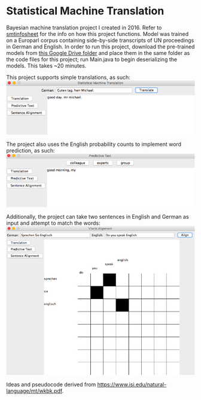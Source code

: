 # Statistical Machine Translation

Bayesian machine translation project I created in 2016. Refer to [smtinfosheet](smtinfosheet.pdf) for the info on how this project functions. Model was trained on a Europarl corpus containing side-by-side transcripts of UN proceedings in German and English. In order to run this project, download the pre-trained models from [this Google Drive folder](https://drive.google.com/drive/folders/10ZZ6L2dE-Cgl6onc1wOZHAgT2GLTvxDQ?usp=sharing) and place them in the same folder as the code files for this project; run Main.java to begin deserializing the models. This takes ~20 minutes.

This project supports simple translations, as such:
![translation window](demos/translation.png)

The project also uses the English probability counts to implement word prediction, as such:
![prediction window](demos/prediction.png)

Additionally, the project can take two sentences in English and German as input and attempt to match the words:
![alignment window](demos/alignment.png)

Ideas and pseudocode derived from https://www.isi.edu/natural-language/mt/wkbk.pdf.
